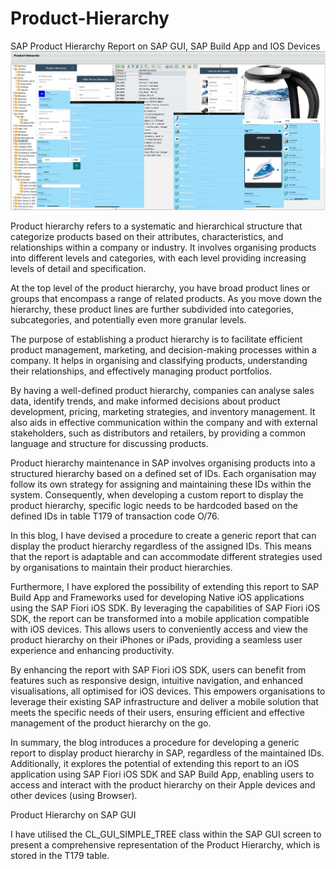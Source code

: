 # Product-Hierarchy
SAP Product Hierarchy Report on SAP GUI, SAP Build App and IOS Devices
![Alt text](https://github.com/ipravir/Product-Hierarchy/blob/7a5b1b8ac057f943a9ffa20f012656c01878424f/Images/Product-Hierarchy-SAP-GUI1-copy.jpg)

Product hierarchy refers to a systematic and hierarchical structure that categorize products based on their attributes, characteristics, and relationships within a company or industry. It involves organising products into different levels and categories, with each level providing increasing levels of detail and specification.

At the top level of the product hierarchy, you have broad product lines or groups that encompass a range of related products. As you move down the hierarchy, these product lines are further subdivided into categories, subcategories, and potentially even more granular levels.

The purpose of establishing a product hierarchy is to facilitate efficient product management, marketing, and decision-making processes within a company. It helps in organising and classifying products, understanding their relationships, and effectively managing product portfolios.

By having a well-defined product hierarchy, companies can analyse sales data, identify trends, and make informed decisions about product development, pricing, marketing strategies, and inventory management. It also aids in effective communication within the company and with external stakeholders, such as distributors and retailers, by providing a common language and structure for discussing products.

Product hierarchy maintenance in SAP involves organising products into a structured hierarchy based on a defined set of IDs. Each organisation may follow its own strategy for assigning and maintaining these IDs within the system. Consequently, when developing a custom report to display the product hierarchy, specific logic needs to be hardcoded based on the defined IDs in table T179 of transaction code O/76.

In this blog, I have devised a procedure to create a generic report that can display the product hierarchy regardless of the assigned IDs. This means that the report is adaptable and can accommodate different strategies used by organisations to maintain their product hierarchies.

Furthermore, I have explored the possibility of extending this report to SAP Build App and Frameworks used for developing Native iOS applications using the SAP Fiori iOS SDK. By leveraging the capabilities of SAP Fiori iOS SDK, the report can be transformed into a mobile application compatible with iOS devices. This allows users to conveniently access and view the product hierarchy on their iPhones or iPads, providing a seamless user experience and enhancing productivity.

By enhancing the report with SAP Fiori iOS SDK, users can benefit from features such as responsive design, intuitive navigation, and enhanced visualisations, all optimised for iOS devices. This empowers organisations to leverage their existing SAP infrastructure and deliver a mobile solution that meets the specific needs of their users, ensuring efficient and effective management of the product hierarchy on the go.

In summary, the blog introduces a procedure for developing a generic report to display product hierarchy in SAP, regardless of the maintained IDs. Additionally, it explores the potential of extending this report to an iOS application using SAP Fiori iOS SDK and SAP Build App, enabling users to access and interact with the product hierarchy on their Apple devices and other devices (using Browser).

Product Hierarchy on SAP GUI

I have utilised the CL_GUI_SIMPLE_TREE class within the SAP GUI screen to present a comprehensive representation of the Product Hierarchy, which is stored in the T179 table.



